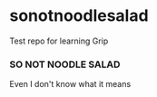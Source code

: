 # sonotnoodlesalad
Test repo for learning Grip


### SO NOT NOODLE SALAD

Even I don't know what it means
